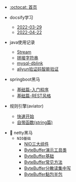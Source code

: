 - [:octocat: 首页](/README)
- docsify学习
   
   - [2022-03-29](/md/learn-that/01.封面.md)
   - [2022-04-22](/md/learn-that/02.index.html配置.md)

- java使用记录

   - [Stream](/md/work/01.java8的stream.md)
   - [拼接字符串](md/work/02.拼接字符串.md)
   - [mysql-dblink](md/work/03.mysql-dblink.md)
   - [aliyun验证码智能验证](md/work/04.aliyun验证码智能验证.md)
   
- springboot黑马
 
   - [基础篇-入门程序](/md/springboot-hm/01.搭建SpringBoot项目.md)
   - [基础篇-REST风格](/md/springboot-hm/02.REST风格.md)
       
- 规则引擎(aviator)
       
   - [快速开始](/md/aviator/01.快速开始.md)
   - [自带函数(string篇)](/md/aviator/02.自带函数(string篇).md)

* :memo: netty黑马
  * `NIO基础`
    * [NIO三大组件](/md/netty-hm/01.NIO三大组件.md)
    * [ByteBuffer演示工具类](/md/netty-hm/02.ByteBuffer演示工具类.md)
    * [ByteBuffer基础](/md/netty-hm/03.ByteBuffer基础.md)
    * [ByteBuffer常见方法](/md/netty-hm/04.ByteBuffer常见方法.md)
    * [ByteBuffer分散读集中写](/md/netty-hm/05.ByteBuffer分散读集中写.md)
    * [ByteBuffer黏包半包](/md/netty-hm/06.ByteBuffer黏包半包.md)
 
   
  
